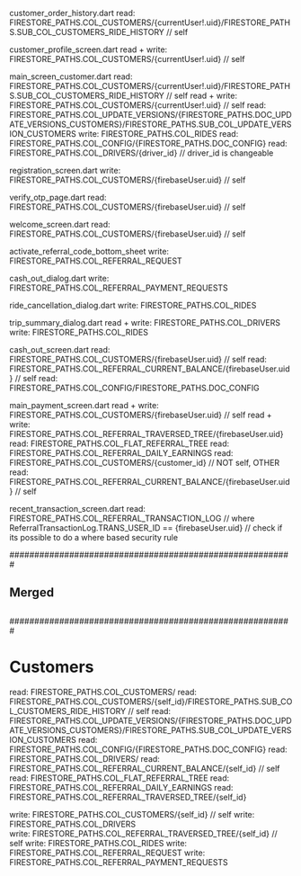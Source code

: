 customer_order_history.dart
    read: FIRESTORE_PATHS.COL_CUSTOMERS/{currentUser!.uid}/FIRESTORE_PATHS.SUB_COL_CUSTOMERS_RIDE_HISTORY       // self

customer_profile_screen.dart
    read + write: FIRESTORE_PATHS.COL_CUSTOMERS/{currentUser!.uid}      // self

main_screen_customer.dart
    read: FIRESTORE_PATHS.COL_CUSTOMERS/{currentUser!.uid}/FIRESTORE_PATHS.SUB_COL_CUSTOMERS_RIDE_HISTORY       // self
    read + write: FIRESTORE_PATHS.COL_CUSTOMERS/{currentUser!.uid}          // self
    read: FIRESTORE_PATHS.COL_UPDATE_VERSIONS/{FIRESTORE_PATHS.DOC_UPDATE_VERSIONS_CUSTOMERS}/FIRESTORE_PATHS.SUB_COL_UPDATE_VERSION_CUSTOMERS
    write: FIRESTORE_PATHS.COL_RIDES
    read: FIRESTORE_PATHS.COL_CONFIG/{FIRESTORE_PATHS.DOC_CONFIG}
    read: FIRESTORE_PATHS.COL_DRIVERS/{driver_id}       // driver_id is changeable

registration_screen.dart
    write: FIRESTORE_PATHS.COL_CUSTOMERS/{firebaseUser.uid}     // self

verify_otp_page.dart
    read: FIRESTORE_PATHS.COL_CUSTOMERS/{firebaseUser.uid}      // self

welcome_screen.dart
    read: FIRESTORE_PATHS.COL_CUSTOMERS/{firebaseUser.uid}      // self

activate_referral_code_bottom_sheet
    write: FIRESTORE_PATHS.COL_REFERRAL_REQUEST

cash_out_dialog.dart
    write: FIRESTORE_PATHS.COL_REFERRAL_PAYMENT_REQUESTS

ride_cancellation_dialog.dart
    write: FIRESTORE_PATHS.COL_RIDES

trip_summary_dialog.dart
    read + write: FIRESTORE_PATHS.COL_DRIVERS      
    write: FIRESTORE_PATHS.COL_RIDES

cash_out_screen.dart
    read: FIRESTORE_PATHS.COL_CUSTOMERS/{firebaseUser.uid}      // self
    read: FIRESTORE_PATHS.COL_REFERRAL_CURRENT_BALANCE/{firebaseUser.uid}      // self
    read: FIRESTORE_PATHS.COL_CONFIG/FIRESTORE_PATHS.DOC_CONFIG

main_payment_screen.dart
    read + write: FIRESTORE_PATHS.COL_CUSTOMERS/{firebaseUser.uid}      // self
    read + write: FIRESTORE_PATHS.COL_REFERRAL_TRAVERSED_TREE/{firebaseUser.uid}
    read: FIRESTORE_PATHS.COL_FLAT_REFERRAL_TREE
    read: FIRESTORE_PATHS.COL_REFERRAL_DAILY_EARNINGS
    read: FIRESTORE_PATHS.COL_CUSTOMERS/{customer_id}      // NOT self, OTHER
    read: FIRESTORE_PATHS.COL_REFERRAL_CURRENT_BALANCE/{firebaseUser.uid}       // self

recent_transaction_screen.dart
    read: FIRESTORE_PATHS.COL_REFERRAL_TRANSACTION_LOG          // where ReferralTransactionLog.TRANS_USER_ID == {firebaseUser.uid}
    // check if its possible to do a where based security rule



#########################################################
##
## Merged
##
#########################################################

# Customers

read: FIRESTORE_PATHS.COL_CUSTOMERS/
read: FIRESTORE_PATHS.COL_CUSTOMERS/{self_id}/FIRESTORE_PATHS.SUB_COL_CUSTOMERS_RIDE_HISTORY       // self
read: FIRESTORE_PATHS.COL_UPDATE_VERSIONS/{FIRESTORE_PATHS.DOC_UPDATE_VERSIONS_CUSTOMERS}/FIRESTORE_PATHS.SUB_COL_UPDATE_VERSION_CUSTOMERS
read: FIRESTORE_PATHS.COL_CONFIG/{FIRESTORE_PATHS.DOC_CONFIG}
read: FIRESTORE_PATHS.COL_DRIVERS/
read: FIRESTORE_PATHS.COL_REFERRAL_CURRENT_BALANCE/{self_id}      // self
read: FIRESTORE_PATHS.COL_FLAT_REFERRAL_TREE
read: FIRESTORE_PATHS.COL_REFERRAL_DAILY_EARNINGS
read: FIRESTORE_PATHS.COL_REFERRAL_TRAVERSED_TREE/{self_id}

write: FIRESTORE_PATHS.COL_CUSTOMERS/{self_id}      // self
write: FIRESTORE_PATHS.COL_DRIVERS      
write: FIRESTORE_PATHS.COL_REFERRAL_TRAVERSED_TREE/{self_id}        // self
write: FIRESTORE_PATHS.COL_RIDES
write: FIRESTORE_PATHS.COL_REFERRAL_REQUEST
write: FIRESTORE_PATHS.COL_REFERRAL_PAYMENT_REQUESTS

